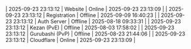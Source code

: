 | 2025-09-23 23:13:12 | Website | Online | 2025-09-23 23:13:09 |
| 2025-09-23 23:13:12 | Registration | Offline | 2025-09-09 16:40:23 |
| 2025-09-23 23:13:12 | Auth Server | Offline | 2025-08-18 09:33:31 |
| 2025-09-23 23:13:12 | Kezan (PvE) | Offline | 2025-08-03 17:58:02 |
| 2025-09-23 23:13:12 | Gurubashi (PvP) | Offline | 2025-08-23 21:44:06 |
| 2025-09-23 23:13:12 | Cloudflare | Online | 2025-09-23 23:13:09 |
